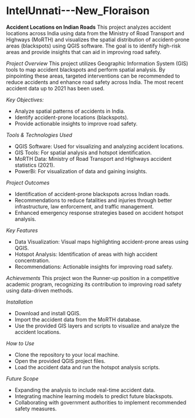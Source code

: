 # IntelUnnati---New_Floraison

**Accident Locations on Indian Roads**
This project analyzes accident locations across India using data from the Ministry of Road Transport and Highways (MoRTH) and visualizes the spatial distribution of accident-prone areas (blackspots) using QGIS software. The goal is to identify high-risk areas and provide insights that can aid in improving road safety.

*Project Overview*
This project utilizes Geographic Information System (GIS) tools to map accident blackspots and perform spatial analysis. By pinpointing these areas, targeted interventions can be recommended to reduce accidents and enhance road safety across India. The most recent accident data up to 2021 has been used.

*Key Objectives:*
+ Analyze spatial patterns of accidents in India.
+ Identify accident-prone locations (blackspots).
+ Provide actionable insights to improve road safety.

*Tools & Technologies Used*
+ QGIS Software: Used for visualizing and analyzing accident locations.
+ GIS Tools: For spatial analysis and hotspot identification.
+ MoRTH Data: Ministry of Road Transport and Highways accident statistics (2021).
+ PowerBi: For visualization of data and gaining insights.

*Project Outcomes*
+ Identification of accident-prone blackspots across Indian roads.
+ Recommendations to reduce fatalities and injuries through better infrastructure, law enforcement, and traffic management.
+ Enhanced emergency response strategies based on accident hotspot analysis.

*Key Features*
+ Data Visualization: Visual maps highlighting accident-prone areas using QGIS.
+ Hotspot Analysis: Identification of areas with high accident concentration.
+ Recommendations: Actionable insights for improving road safety.

*Achievements*
This project won the Runner-up position in a competitive academic program, recognizing its contribution to improving road safety using data-driven methods.

*Installation*
+ Download and install QGIS.
+ Import the accident data from the MoRTH database.
+ Use the provided GIS layers and scripts to visualize and analyze the accident locations.

*How to Use*
+ Clone the repository to your local machine.
+ Open the provided QGIS project files.
+ Load the accident data and run the hotspot analysis scripts.

*Future Scope*
+ Expanding the analysis to include real-time accident data.
+ Integrating machine learning models to predict future blackspots.
+ Collaborating with government authorities to implement recommended safety measures.
